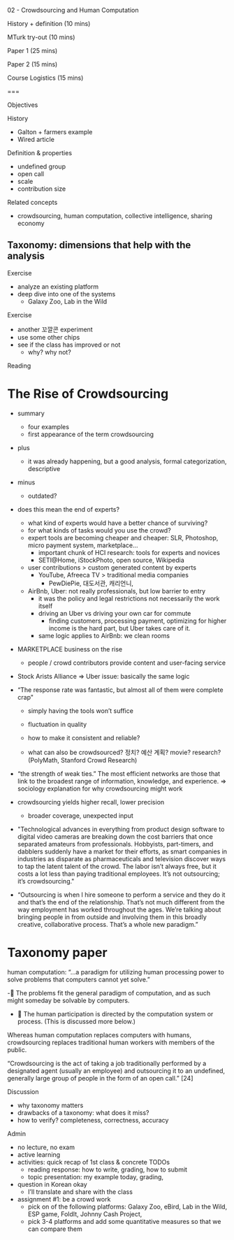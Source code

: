 02 - Crowdsourcing and Human Computation

History + definition (10 mins)

MTurk try-out (10 mins)

Paper 1 (25 mins)

Paper 2 (15 mins)

Course Logistics (15 mins)

===

Objectives


History
- Galton + farmers example
- Wired article

Definition & properties
- undefined group
- open call
- scale
- contribution size

Related concepts
- crowdsourcing, human computation, collective intelligence, sharing economy

Taxonomy: dimensions that help with the analysis
- 



Exercise
- analyze an existing platform
- deep dive into one of the systems
     - Galaxy Zoo, Lab in the Wild

Exercise
- another 꼬깔콘 experiment
- use some other chips
- see if the class has improved or not
     - why? why not?


Reading

# The Rise of Crowdsourcing
- summary
     - four examples
     - first appearance of the term crowdsourcing
- plus
     - it was already happening, but a good analysis, formal categorization, descriptive
- minus
     - outdated? 


- does this mean the end of experts?
     - what kind of experts would have a better chance of surviving?
     - for what kinds of tasks would you use the crowd?
     - expert tools are becoming cheaper and cheaper: SLR, Photoshop, micro payment system, marketplace...
          - important chunk of HCI research: tools for experts and novices
          - SETI@Home, iStockPhoto, open source, Wikipedia
     - user contributions > custom generated content by experts
          - YouTube, Afreeca TV > traditional media companies
               - PewDiePie, 대도서관, 캐리언니, 
     - AirBnb, Uber: not really professionals, but low barrier to entry
          - it was the policy and legal restrictions not necessarily the work itself
          - driving an Uber vs driving your own car for commute
               - finding customers, processing payment, optimizing for higher income is the hard part, but Uber takes care of it.
          - same logic applies to AirBnb: we clean rooms 
- MARKETPLACE business on the rise
     - people / crowd contributors provide content and user-facing service
- Stock Arists Alliance => Uber issue: basically the same logic
- “The response rate was fantastic, but almost all of them were complete crap"
     - simply having the tools won’t suffice
     - fluctuation in quality
     - how to make it consistent and reliable?

     - what can also be crowdsourced? 정치? 예산 계획? movie? research? (PolyMath, Stanford Crowd Research)

- “the strength of weak ties.” The most efficient networks are those that link to the broadest range of information, knowledge, and experience. => sociology explanation for why crowdsourcing might work

- crowdsourcing yields higher recall, lower precision
     - broader coverage, unexpected input

- "Technological advances in everything from product design software to digital video cameras are breaking down the cost barriers that once separated amateurs from professionals. Hobbyists, part-timers, and dabblers suddenly have a market for their efforts, as smart companies in industries as disparate as pharmaceuticals and television discover ways to tap the latent talent of the crowd. The labor isn’t always free, but it costs a lot less than paying traditional employees. It’s not outsourcing; it’s crowdsourcing."

- “Outsourcing is when I hire someone to perform a service and they do it and that’s the end of the relationship. That’s not much different from the way employment has worked throughout the ages. We’re talking about bringing people in from outside and involving them in this broadly creative, collaborative process. That’s a whole new paradigm.”


# Taxonomy paper
human computation:  “...a paradigm for utilizing human processing power to solve problems that computers cannot yet solve.”

- The problems fit the general paradigm of computation, and as such might someday be solvable by computers.
-  The human participation is directed by the computation system or process. (This is discussed more below.)

Whereas human computation replaces computers with humans, crowdsourcing replaces traditional human workers with members of the public.

“Crowdsourcing is the act of taking a job traditionally performed by a designated agent (usually an employee) and outsourcing it to an undefined, generally large group of people in the form of an open call.” [24]



Discussion
- why taxonomy matters
- drawbacks of a taxonomy: what does it miss?
- how to verify? completeness, correctness, accuracy





Admin
- no lecture, no exam
- active learning
- activities: quick recap of 1st class & concrete TODOs
     - reading response: how to write, grading, how to submit
     - topic presentation: my example today, grading, 
- question in Korean okay
     - I’ll translate and share with the class
- assignment #1: be a crowd work
     - pick on of the following platforms: Galaxy Zoo, eBird, Lab in the Wild, ESP game, FoldIt, Johnny Cash Project, 
     - pick 3-4 platforms and add some quantitative measures so that we can compare them
     